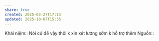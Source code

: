 ```yaml
---
share: true
created: 2025-03-27T17:13
updated: 2025-10-07T15:35
---
```

Khái niệm:: 
Nói cứ để vậy thôi k xin xét lương sớm k hỗ trợ thêm
Nguồn:: 
